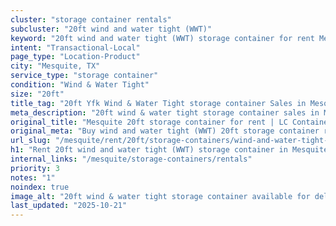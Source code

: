 ```yaml
---
cluster: "storage container rentals"
subcluster: "20ft wind and water tight (WWT)"
keyword: "20ft wind and water tight (WWT) storage container for rent Mesquite, TX"
intent: "Transactional-Local"
page_type: "Location-Product"
city: "Mesquite, TX"
service_type: "storage container"
condition: "Wind & Water Tight"
size: "20ft"
title_tag: "20ft Yfk Wind & Water Tight storage container Sales in Mesquite | LC Container"
meta_description: "20ft wind & water tight storage container sales in Mesquite. Fast delivery, competitive pricing. Serving storage containers area. Quote ID: L7D. Call (214) 524-4168 for your free quote today."
original_title: "Mesquite 20ft storage container for rent | LC Container"
original_meta: "Buy wind and water tight (WWT) 20ft storage container rent with local delivery in Mesquite, TX. LC Container — local Since 2003. Request a fast quote today."
url_slug: "/mesquite/rent/20ft/storage-containers/wind-and-water-tight-wwt"
h1: "Rent 20ft wind and water tight (WWT) storage container in Mesquite"
internal_links: "/mesquite/storage-containers/rentals"
priority: 3
notes: "1"
noindex: true
image_alt: "20ft wind & water tight storage container available for delivery in Mesquite"
last_updated: "2025-10-21"
---
```


<!-- TODO: Add unique city/inventory copy, images, and internal links here. -->
